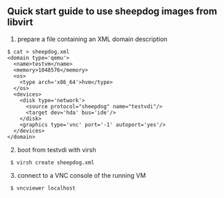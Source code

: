 ## Quick start guide to use sheepdog images from libvirt

1. prepare a file containing an XML domain description
```
$ cat > sheepdog.xml
<domain type='qemu'>
  <name>testvm</name>
  <memory>1048576</memory>
  <os>
    <type arch='x86_64'>hvm</type>
  </os>
  <devices>
    <disk type='network'>
      <source protocol="sheepdog" name="testvdi"/>
      <target dev='hda' bus='ide'/>
    </disk>
    <graphics type='vnc' port='-1' autoport='yes'/>
  </devices>
</domain>
```

2. boot from testvdi with virsh
```
 $ virsh create sheepdog.xml
```

3. connect to a VNC console of the running VM
```
 $ vncviewer localhost
```
